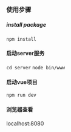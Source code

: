 ### 使用步骤
##### install package
`npm install`
#### 启动server服务
`cd server`
`node bin/www`
#### 启动vue项目
`npm run dev`
#### 浏览器查看
localhost:8080

